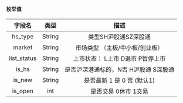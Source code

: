 #### **枚举值**
字段名    | 类型 | 描述| 
:--------: | :---: | :----: | 
hs_type | String | 类型SH沪股通SZ深股通 | 
market | String | 市场类型 （主板/中小板/创业板）|
list_status | String | 上市状态： L上市 D退市 P暂停上市|
is_hs | String | 是否沪深港通标的，N否 H沪股通 S深股通 |
is_new | String | 是否最新 1 是 0 否 (默认1) |
is_open | int | 是否交易 0休市 1交易 |

